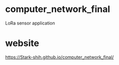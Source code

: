 # computer_network_final
LoRa sensor application
# website
https://Stark-shih.github.io/computer_network_final/

